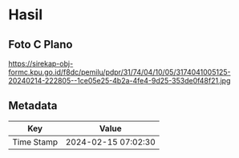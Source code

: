 # Hasil

## Foto C Plano

https://sirekap-obj-formc.kpu.go.id/f8dc/pemilu/pdpr/31/74/04/10/05/3174041005125-20240214-222805--1ce05e25-4b2a-4fe4-9d25-353de0f48f21.jpg


## Metadata

| Key        | Value               |
| ---------- | ------------------- |
| Time Stamp | 2024-02-15 07:02:30 |



